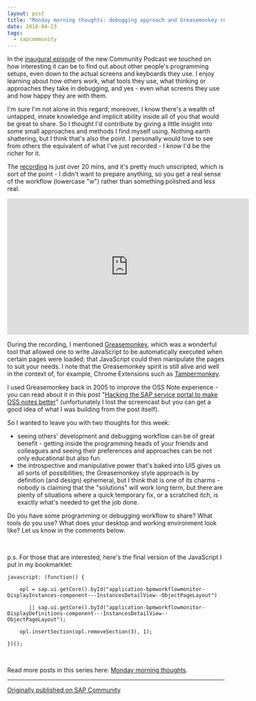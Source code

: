 ```yaml
---
layout: post
title: "Monday morning thoughts: debugging approach and Greasemonkey revival"
date: 2018-04-23
tags:
  - sapcommunity
---
```


In the [inaugural
episode](https://blogs.sap.com/2018/04/11/announcing-the-unofficial-and-unnamed-sap-community-podcast/)
of the new Community Podcast we touched on how
interesting it can be to find out about other people's programming
setups, even down to the actual screens and keyboards they use. I enjoy
learning about how others work, what tools they use, what thinking or
approaches they take in debugging, and yes - even what screens they use
and how happy they are with them.

I'm sure I'm not alone in this regard; moreover, I know there's a
wealth of untapped, innate knowledge and implicit ability inside all of
you that would be great to share. So I thought I'd contribute by giving
a little insight into some small approaches and methods I find myself
using. Nothing earth shattering, but I think that's also the point. I
personally would love to see from others the equivalent of what I've
just recorded - I know I'd be the richer for it.

The [recording](https://www.youtube.com/watch?v=Sf21TlN17Mg)
is just over 20 mins, and it's pretty much unscripted,
which is sort of the point - I didn't want to prepare anything, so you
get a real sense of the workflow (lowercase "w") rather than something
polished and less real.

<iframe width="560" height="315" src="https://www.youtube.com/embed/Sf21TlN17Mg?si=OA6VHKtaazpsrq2W" title="YouTube video player" frameborder="0" allow="accelerometer; autoplay; clipboard-write; encrypted-media; gyroscope; picture-in-picture; web-share" referrerpolicy="strict-origin-when-cross-origin" allowfullscreen></iframe>


During the recording, I mentioned
[Greasemonkey](https://en.wikipedia.org/wiki/Greasemonkey), which was a
wonderful tool that allowed one to write JavaScript to be automatically
executed when certain pages were loaded; that JavaScript could then
manipulate the pages to suit your needs. I note that the Greasemonkey
spirit is still alive and well in the context of, for example, Chrome
Extensions such as
[Tampermonkey](https://chrome.google.com/webstore/detail/tampermonkey/dhdgffkkebhmkfjojejmpbldmpobfkfo?hl=en).

I used Greasemonkey back in 2005 to improve the OSS Note experience -
you can read about it in this post "[Hacking the SAP service portal to
make OSS notes
better](https://blogs.sap.com/2005/05/20/hacking-the-sap-service-portal-to-make-oss-notes-better/)"
(unfortunately I lost the screencast but you can get a good idea of what
I was building from the post itself).

So I wanted to leave you with two thoughts for this week:

-   seeing others' development and debugging workflow can be of great
    benefit - getting inside the programming heads of your friends and
    colleagues and seeing their preferences and approaches can be not
    only educational but also fun
-   the introspective and manipulative power that's baked into UI5
    gives us all sorts of possibilities; the Greasemonkey style approach
    is by definition (and design) ephemeral, but I think that is one of
    its charms - nobody is claiming that the "solutions" will work
    long term, but there are plenty of situations where a quick
    temporary fix, or a scratched itch, is exactly what's needed to get
    the job done.


Do you have some programming or debugging workflow to share? What tools
do you use? What does your desktop and working environment look like?
Let us know in the comments below.

 

p.s. For those that are interested, here's the final version of the
JavaScript I put in my bookmarklet:

    javascript: (function() {

        opl = sap.ui.getCore().byId("application-bpmworkflowmonitor-DisplayInstances-component---InstancesDetailView--ObjectPageLayout")

           || sap.ui.getCore().byId("application-bpmworkflowmonitor-DisplayDefinitions-component---InstancesDetailView--ObjectPageLayout");

        opl.insertSection(opl.removeSection(3), 1);

    })();


 

Read more posts in this series here: [Monday morning
thoughts](https://blogs.sap.com/tag/mondaymorningthoughts/).

---

[Originally published on SAP Community](https://community.sap.com/t5/technology-blogs-by-sap/monday-morning-thoughts-debugging-approach-and-greasemonkey-revival/ba-p/13384813)
